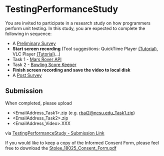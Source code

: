 # TestingPerformanceStudy

You are invited to participate in a research study on how programmers perform unit testing. In this study, you are expected to complete the following in sequence:
- A [Preliminary Survey](https://ncsu.qualtrics.com/jfe/form/SV_bJl1jH860JBQKxf) 
- **Start screen recording** (Tool suggestions: QuickTime Player [(Tutorial)](https://www.youtube.com/watch?v=qwkW9hk1Brk), VLC Player [(Tutorial)](https://www.youtube.com/watch?v=zPU0YS7t7xY)...)
- Task 1 - [Mars Rover API](https://github.com/ginaBai/MarsRoverAPI)
- Task 2 - [Bowling Score Keeper](https://github.com/ginaBai/BowlingScoreKeeper)
- **Finish screen recording and save the video to local disk**
- A [Post Survey](https://ncsu.qualtrics.com/jfe/form/SV_87isZmq36Tat1gp) 

## Submission
When completed, please upload 
- <EmailAddress_Task1>.zip (e.g. rbai2@ncsu.edu_Task1.zip)
- <EmailAddress_Task2>.zip
- <EmailAddress_Video>.XXX

via [TestingPerformanceStudy - Submission Link](https://docs.google.com/forms/d/e/1FAIpQLScIr5u1g2MN_IgxQapZOuhAszypoJLr8tw5o9qBJ_dtUAygpw/viewform)

If you would like to keep a copy of the Informed Consent Form, please feel free to download the [Stolee_18025_Consent_Form.pdf](https://github.com/ginaBai/TestingPerformanceStudy/blob/master/Stolee_18025_Consent_Form.pdf)
